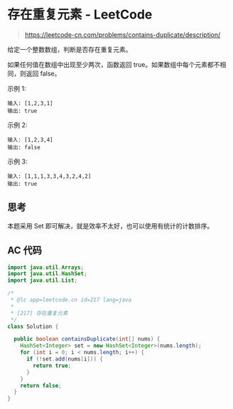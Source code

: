 # 存在重复元素 - LeetCode

> https://leetcode-cn.com/problems/contains-duplicate/description/

给定一个整数数组，判断是否存在重复元素。

如果任何值在数组中出现至少两次，函数返回 true。如果数组中每个元素都不相同，则返回 false。

示例 1:

```
输入: [1,2,3,1]
输出: true
```

示例 2:

```
输入: [1,2,3,4]
输出: false
```

示例 3:

```
输入: [1,1,1,3,3,4,3,2,4,2]
输出: true
```

## 思考

本题采用 Set 即可解决，就是效率不太好，也可以使用有统计的计数排序。

## AC 代码

```java
import java.util.Arrays;
import java.util.HashSet;
import java.util.List;

/*
 * @lc app=leetcode.cn id=217 lang=java
 *
 * [217] 存在重复元素
 */
class Solution {

  public boolean containsDuplicate(int[] nums) {
    HashSet<Integer> set = new HashSet<Integer>(nums.length);
    for (int i = 0; i < nums.length; i++) {
      if (!set.add(nums[i])) {
        return true;
      }
    }
    return false;
  }
}

```
